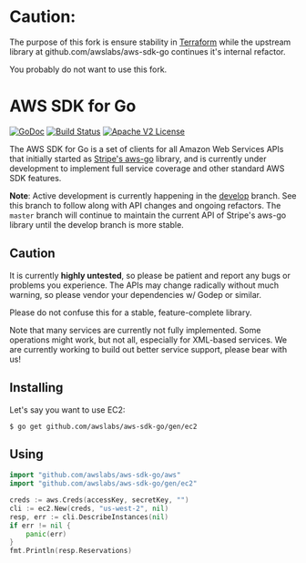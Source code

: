 # Caution:

The purpose of this fork is ensure stability in 
[Terraform](https://github.com/hashicorp/terraform) while the upstream 
library at github.com/awslabs/aws-sdk-go continues it's internal refactor.  

You probably do not want to use this fork. 

# AWS SDK for Go

[![GoDoc](http://img.shields.io/badge/godoc-reference-blue.svg)](http://godoc.org/github.com/awslabs/aws-sdk-go)
[![Build Status](https://img.shields.io/travis/awslabs/aws-sdk-go.svg)](https://travis-ci.org/awslabs/aws-sdk-go)
[![Apache V2 License](http://img.shields.io/badge/license-Apache%20V2-blue.svg)](https://github.com/awslabs/aws-sdk-go/blob/master/LICENSE)

The AWS SDK for Go is a set of clients for all Amazon Web Services APIs
that initially started as
[Stripe's aws-go](https://github.com/awslabs/aws-sdk-go/tree/50f5f12927d77de6ec71a7473fe1f1081734d908)
library, and is currently under development to implement full
service coverage and other standard AWS SDK features.

**Note**: Active development is currently happening in the
[develop](https://github.com/awslabs/aws-sdk-go/tree/develop) branch.
See this branch to follow along with API changes and ongoing refactors.
The `master` branch will continue to maintain the current API of
Stripe's aws-go library until the develop branch is more stable.

## Caution

It is currently **highly untested**, so please be patient and report any
bugs or problems you experience. The APIs may change radically without
much warning, so please vendor your dependencies w/ Godep or similar.

Please do not confuse this for a stable, feature-complete library.

Note that many services are currently not fully implemented. Some operations
might work, but not all, especially for XML-based services. We are currently
working to build out better service support, please bear with us!

## Installing

Let's say you want to use EC2:

    $ go get github.com/awslabs/aws-sdk-go/gen/ec2

## Using

```go
import "github.com/awslabs/aws-sdk-go/aws"
import "github.com/awslabs/aws-sdk-go/gen/ec2"

creds := aws.Creds(accessKey, secretKey, "")
cli := ec2.New(creds, "us-west-2", nil)
resp, err := cli.DescribeInstances(nil)
if err != nil {
    panic(err)
}
fmt.Println(resp.Reservations)
```
